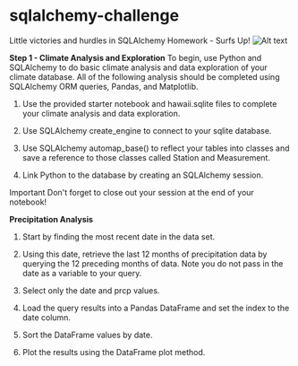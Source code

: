 # sqlalchemy-challenge
Little victories and hurdles in SQLAlchemy Homework - Surfs Up!
![Alt text](images/surfs-up.png.png?raw=true "Title")

**Step 1 - Climate Analysis and Exploration**
To begin, use Python and SQLAlchemy to do basic climate analysis and data exploration of your climate database. All of the following analysis should be completed using SQLAlchemy ORM queries, Pandas, and Matplotlib.


1) Use the provided starter notebook and hawaii.sqlite files to complete your climate analysis and data exploration.


2) Use SQLAlchemy create_engine to connect to your sqlite database.


3) Use SQLAlchemy automap_base() to reflect your tables into classes and save a reference to those classes called Station and Measurement.


4) Link Python to the database by creating an SQLAlchemy session.


Important Don't forget to close out your session at the end of your notebook!



**Precipitation Analysis**


1) Start by finding the most recent date in the data set.


2) Using this date, retrieve the last 12 months of precipitation data by querying the 12 preceding months of data. Note you do not pass in the date as a variable to your query.


3) Select only the date and prcp values.


4) Load the query results into a Pandas DataFrame and set the index to the date column.


5) Sort the DataFrame values by date.


6) Plot the results using the DataFrame plot method.
